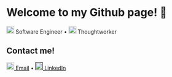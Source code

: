 # Welcome to my Github page! 👋
<img src="https://user-images.githubusercontent.com/37982680/209422838-69aa840b-de4f-4165-9c75-684f673a7cf5.png" width="20" height="20"> Software Engineer • 
<img src="https://user-images.githubusercontent.com/37982680/209422576-20486d6f-8141-41e6-bd66-770848c9bc88.png" alt="1625041348494" width="20" height="20"> Thoughtworker

## Contact me! 
<a href="mailto:hello@seanaxn.com"><img src="https://user-images.githubusercontent.com/37982680/209423156-3fb43be1-88f2-4576-806a-4b607150edde.png" width="20" height="20"> Email</a> • 
<a href=""><img src="https://user-images.githubusercontent.com/37982680/209423051-0284df70-01b2-432d-9414-5cfeda685a72.png" alt="1625041348494" width="20" height="20"> LinkedIn</a>

<!--
**seanaxn1135/seanaxn1135** is a ✨ _special_ ✨ repository because its `README.md` (this file) appears on your GitHub profile.

Here are some ideas to get you started:

- 🔭 I’m currently working on ...
- 🌱 I’m currently learning ...
- 👯 I’m looking to collaborate on ...
- 🤔 I’m looking for help with ...
- 💬 Ask me about ...
- 📫 How to reach me: ...
- 😄 Pronouns: ...
- ⚡ Fun fact: ...
-->
